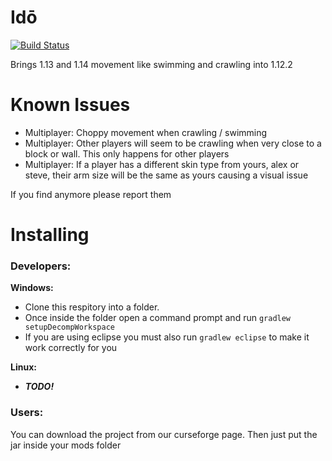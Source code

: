 # Idō
[![Build Status](https://travis-ci.org/Kaydax/Ido.svg?branch=master)](https://travis-ci.org/Kaydax/Ido)

Brings 1.13 and 1.14 movement like swimming and crawling into 1.12.2

# Known Issues
* Multiplayer: Choppy movement when crawling / swimming
* Multiplayer: Other players will seem to be crawling when very close to a block or wall. This only happens for other players
* Multiplayer: If a player has a different skin type from yours, alex or steve, their arm size will be the same as yours causing a visual issue

If you find anymore please report them

# Installing
### Developers:
**Windows:** 
* Clone this respitory into a folder. 
* Once inside the folder open a command prompt and run `gradlew setupDecompWorkspace`
* If you are using eclipse you must also run `gradlew eclipse` to make it work correctly for you

**Linux:**
* ***TODO!***

### Users:
You can download the project from our curseforge page. Then just put the jar inside your mods folder
